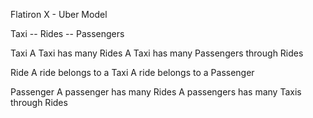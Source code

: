 Flatiron X - Uber Model

Taxi --  Rides -- Passengers 

Taxi
A Taxi has many Rides
A Taxi has many Passengers through Rides

Ride
A ride belongs to a Taxi
A ride belongs to a Passenger 

Passenger
A passenger has many Rides 
A passengers has many Taxis through Rides 